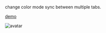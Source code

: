 change color mode sync between multiple tabs.

[demo](https://localstorage-sync-tabs.fatdoge.now.sh/)

![avatar](https://i.loli.net/2020/04/21/yC1Sqv7tJMpe8dg.gif)